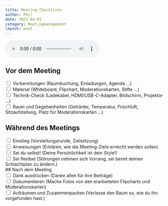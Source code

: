 ```yaml
---
title: Meeting Checkliste
author: Phil
date: 2023-04-01
category: Meetingmanagement
layout: post
---
```


<audio controls>
  <source src="/mscr_ma_blended_learning_2023/assets/gah-081.mp3" type="audio/mpeg">
Your browser does not support the audio element.
</audio>

## Vor dem Meeting
<div class="form-group ">
    <div class="col-md-5">
        <div class="checkbox">
            <input type="checkbox" name="packersOff" id="packers" value="1"/>
            <label for="packers" class="strikethrough">Vorbereitungen (Raumbuchung, Einladungen, Agenda ...)</label>
        </div>
       <div class="checkbox">
            <input type="checkbox" name="packersOff" id="packers" value="2"/>
            <label for="packers" class="strikethrough">Material (Whiteboard, Flipchart, Moderationskarten, Stifte ...)</label>
        </div>
     </div>
   <div class="checkbox">
            <input type="checkbox" name="packersOff" id="packers" value="3"/>
            <label for="packers" class="strikethrough">Technik-Check (Ladekabel, HDMI/USB-C-Adapter, Bildschirm, Projektor ...)</label>
        </div>
        <div class="checkbox">
            <input type="checkbox" name="packersOff" id="packers" value="3"/>
            <label for="packers" class="strikethrough">Raum und Gegebenheiten (Getränke, Temperatur, Frischluft, Sitzaufstellung, Platz für Moderationskarten ...)</label>
        </div>
</div>

## Während des Meetings
<div class="form-group ">
    <div class="col-md-5">
        <div class="checkbox">
            <input type="checkbox" name="packersOff" id="packers" value="1"/>
            <label for="packers" class="strikethrough">Einstieg (Vorstellungsrunde, Zielsetzung)</label>
        </div>
       <div class="checkbox">
            <input type="checkbox" name="packersOff" id="packers" value="2"/>
            <label for="packers" class="strikethrough">Anweisungen (Erklären, wie die Meeting-Ziele erreicht werden sollen)</label>
        </div>
     </div>
   <div class="checkbox">
            <input type="checkbox" name="packersOff" id="packers" value="3"/>
            <label for="packers" class="strikethrough">Sei du selbst! (Deine Persönlichkeit ist dein Style!)</label>
        </div>
         <div class="checkbox">
            <input type="checkbox" name="packersOff" id="packers" value="3"/>
            <label for="packers" class="strikethrough">Sei flexibel (Störungen nehmen sich Vorrang, sei bereit deinen Schlachtplan zu ändern.)</label>
        </div>
         </div>
## Nach dem Meeting
<div class="form-group ">
    <div class="col-md-5">
        <div class="checkbox">
            <input type="checkbox" name="packersOff" id="packers" value="1"/>
            <label for="packers" class="strikethrough">Dank ausdrücken (Danke allen für ihre Beiträge)</label>
        </div>
       <div class="checkbox">
            <input type="checkbox" name="packersOff" id="packers" value="2"/>
            <label for="packers" class="strikethrough">Dokumentieren (Mache Fotos von den erarbeiteten Flipcharts und Moderationskarten)</label>
        </div>
     </div>
   <div class="checkbox">
            <input type="checkbox" name="packersOff" id="packers" value="3"/>
            <label for="packers" class="strikethrough">Aufräumen und Zusammenpacken (Verlasse den Raum so, wie du ihn vorgefunden hast.)</label>
        </div>
         </div>
